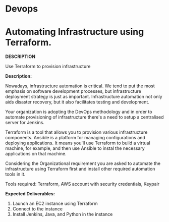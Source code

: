 # Devops
<h1>Automating Infrastructure using Terraform.</h1>

<b>DESCRIPTION</b>

Use Terraform to provision infrastructure

 

<b>Description:</b>

Nowadays, infrastructure automation is critical. We tend to put the most emphasis on software development processes, but infrastructure deployment strategy is just as important. Infrastructure automation not only aids disaster recovery, but it also facilitates testing and development.

Your organization is adopting the DevOps methodology and in order to automate provisioning of infrastructure there's a need to setup a centralised server for Jenkins.

Terraform is a tool that allows you to provision various infrastructure components. Ansible is a platform for managing configurations and deploying applications. It means you'll use Terraform to build a virtual machine, for example, and then use Ansible to instal the necessary applications on that machine.

Considering the Organizational requirement you are asked to automate the infrastructure using Terraform first and install other required automation tools in it.

Tools required: Terraform, AWS account with security credentials, Keypair

 

<b>Expected Deliverables:</b>
<ol>
 
<li>Launch an EC2 instance using Terraform</li>

<li>Connect to the instance</li>

<li>Install Jenkins, Java, and Python in the instance</li>
 </ol>
